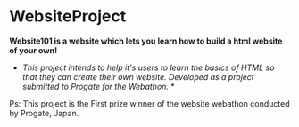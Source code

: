 # WebsiteProject
**Website101 is a website which lets you learn how to build a html website of your own!**
* *This project intends to help it's users to learn the basics of HTML so that they can create their own website. Developed as a project submitted to Progate for the Webathon.* *

Ps: This project is the First prize winner of the website webathon conducted by Progate, Japan.
